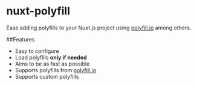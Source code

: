 # nuxt-polyfill
Ease adding polyfills to your Nuxt.js project using [polyfill.io](polyfill.io) among others.

##Features
 - Easy to configure
 - Load polyfills **only if needed**
 - Aims to be as fast as possible
 - Supports polyfills from [polyfill.io](polyfill.io)
 - Supports custom polyfills
